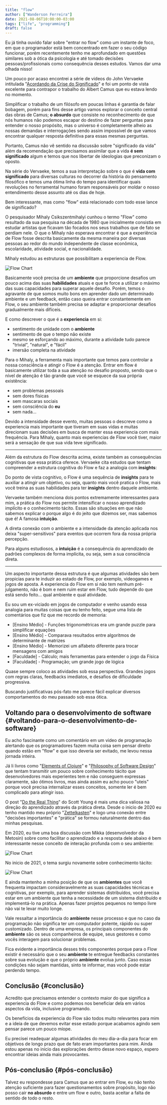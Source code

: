 ```yaml
---
title: "flow"
author: ["Wanderson Ferreira"]
date: 2021-08-06T10:00:00-03:00
tags: ["life", "programming"]
draft: false
---
```


Eu já tinha ouvido falar sobre "entrar no flow" como um instante de foco, em que
o programador está bem concentrado em fazer o seu código funcionar, porém
recentemente tenho me aprofundado em questões similares sob a ótica da
<span class="underline">psicologia</span> e até tomado decisões pessoas/profissionais como consequência
desses estudos. Vamos dar uma olhada nisso!

<!--more-->

Um pouco por acaso encontrei a série de videos do John Vervaeke intitulada
"[Acordando da Crise do Significado](https://www.youtube.com/playlist?list=PLND1JCRq8Vuh3f0P5qjrSdb5eC1ZfZwWJ)" e foi um ponto de vista excelente para
contrapor o trabalho do Albert Camus que eu estava lendo no momento.

Simplificar o trabalho de um filósofo em poucas linhas é garantia de falar
bobagem, porém para fins desse artigo vamos explorar o conceito central das
obras de Camus; **o absurdo** que consiste no reconhecimento de que nós humanos
não podemos escapar do destino de fazer perguntas para entender o nosso
propósito, mas o universo é completamente alheio as nossas demandas e
interrogações sendo assim impossível de que vamos encontrar qualquer resposta
definitiva para essas mesmas perguntas.

Portanto, Camus não vê sentido na discussão sobre "significado da vida" além da
recomendação que precisamos assimilar que a vida **é sem significado** algum e
temos que nos libertar de ideologias que preconizam o oposto.

Na série do Vervaeke, temos a sua interpretação sobre o que é **vida com
significado** para diversas culturas no decorrer da história do pensamento
filosófico e temos uma ótima linha do tempo para identificar quais revoluções no
ferramental humano foram responsáveis por moldar o nosso entendimento desse
assunto até os dias de hoje.

Bem interessante, mas como "flow" está relacionado com todo esse lance de
significado?

O pesquisador Mihaly Csikszentmihalyi cunhou o termo "Flow" como resultado da
sua pesquisa na década de 1980 que inicialmente consistia em estudar artistas
que ficavam tão focados nos seus trabalhos que de fato se perdiam nele. O que o
Mihaly não esperava encontrar é que a experiência de Flow fosse descrita
basicamente da mesma maneira por diversas pessoas ao redor do mundo independente
de classe econômica, escolaridade, atividade social, e nacionalidade.

Mihaly estudou as estruturas que possibilitam a experiencia de Flow.

![Flow Chart](https://github.com/wandersoncferreira/wandersoncferreira.github.io/blob/main/static/images/flow_chart.png?raw=true)

Basicamente você precisa de um **ambiente** que proporcione desafios um pouco
acima das suas **habilidades** atuais e que te force a utilizar o máximo das suas
capacidades para superar aquele desafio. Porém, temos o agravante de que somos
muito bons em aprender dado um determinado ambiente e um feedback, então caso
queira entrar constantemente em Flow, o seu ambiente também precisa se adaptar e
proporcionar desafios gradualmente mais difíceis.

E como descrever o que é a **experiencia** em si:

-   sentimento de unidade com o **ambiente**
-   sentimento de que o tempo não existe
-   mesmo se esforçando ao máximo, durante a atividade tudo parece "trivial",
    "natural", e "fácil"
-   imersão completa na atividade

Para o Mihaly, a ferramenta mais importante que temos para controlar a nossa
consciência e atingir o Flow é a atenção. Entrar em flow é basicamente utilizar
toda a sua atenção no desafio proposto, sendo que o nível de atenção é tão
grande que você se esquece da sua própria existência:

-   sem problemas pessoais
-   sem dores físicas
-   sem mascaras sociais
-   sem consciência do **eu**
-   sem nada...

Devido a intensidade desse evento, muitas pessoas o descreve como a experiencia
mais importante que tiveram em suas vidas e muitas direcionam suas decisões em
busca de manter essa experiencia com mais frequência. Para Mihaly, quanto mais
experiencias de Flow você tiver, maior será a sensação de que sua vida teve
significado.

---

Além da <span class="underline">estrutura</span> do Flow descrita acima, existe também as consequências
cognitivas que essa prática oferece. Vervaeke cita estudos que tentam
compreender a estrutura cognitiva do Flow e faz a analogia com **insights**:

Do ponto de vista cognitivo, o Flow é uma sequência de **insights** para te
auxiliar a atingir um objetivo, ou seja, quanto mais você pratica o Flow, mais
você treina as suas habilidades para ter **insights** dentro daquele ambiente.

Vervaeke também menciona dois pontos extremamente interessantes para mim, a
prática do Flow nos permite intensificar o nosso aprendizado implícito e o
conhecimento tácito. Essas são situações em que não sabemos explicar o porque
algo é do jeito que dizemos ser, mas sabemos que é! A famosa **intuição**.

A direta conexão com o ambiente e a intensidade da atenção aplicada nos deixa
"super-sensitivos" para eventos que ocorrem fora da nossa própria percepção.

Para alguns estudiosos, a **intuição** é a consequência do aprendizado de padrões
complexos de forma implícita, ou seja, sem a sua consciência direta.

---

Um aspecto importante dessa estrutura é que algumas atividades são bem propicias
para te induzir ao estado de Flow, por exemplo, videogames e jogos de aposta. A
experiencia do Flow em si não tem nenhum pré-julgamento, não é bom e nem ruim
estar em Flow, tudo depende do que está sendo feito... qual ambiente e qual
atividade.

Eu sou um ex-viciado em jogos de computador e venho usando essa analogia para
muitas coisas que eu tenho feito, segue uma lista de comentários que fiz que me
recordo de memoria:

-   [Ensino Médio] - Funções trigonométricas era um grande puzzle para simplificar equações
-   [Ensino Médio] - Comparava resultados entre algoritmos de determinante de matrizes
-   [Ensino Médio] - Memorizei um alfabeto diferente para trocar mensagens com amigos
-   [Faculdade] - Cálculo; mais ferramentas para entender o jogo da Física
-   [Faculdade] - Programação; um grande jogo de lógica

Quase sempre coloco as atividades sob essa perspectiva. Grandes jogos com regras
claras, feedbacks imediatos, e desafios de dificuldade progressiva.

Buscando justificativas pós-fato me parece fácil explicar diversos
comportamentos do meu passado sob essa ótica.


## Voltando para o desenvolvimento de software {#voltando-para-o-desenvolvimento-de-software}

Eu acho fascinante como um comentário em um video de programação alertando que
os programadores fazem muita coisa sem pensar direito quando estão em "flow" e
que isso deveria ser evitado, me levou nessa jornada inteira.

Já li livros como "[Elements of Clojure](https://leanpub.com/elementsofclojure)" e "[Philosophy of Software Design](https://www.amazon.com.br/Philosophy-Software-Design-John-Ousterhout/dp/1732102201)" que
tentam transmitir um pouco sobre conhecimento tácito que desenvolvedores mais
experientes tem e não conseguem expressas claramente, são ótimos livros, mas
ainda assim eu acho pouco "uteis" porque você precisa internalizar esses
conceitos, somente ler é bem complicado para atingir isso.

O post "[Do the Real Thing](https://www.scotthyoung.com/blog/2020/05/04/do-the-real-thing/)" do Scott Young é mais uma dica valiosa na direção do
aprendizado através da prática direta. Desde o inicio de 2020 eu tenho mantido
meu próprio "[Zettelkasten](https://delchibruce.com/o-metodo-zettelkasten.html)" e logo uma conexão entre "decisões importantes" e
"prática" se formou naturalmente dentro das minhas pesquisas.

Em 2020, eu tive uma boa discussão com Mikka (desenvolvedor da Metosin) sobre
como facilitar o aprendizado e a resposta dele abaixo é bem interessante nesse
conceito de interação profunda com o seu ambiente:

![Flow Chart](https://github.com/wandersoncferreira/wandersoncferreira.github.io/blob/main/static/images/miikka_2.png?raw=true)


No inicio de 2021, o tema surgiu novamente sobre conhecimento tácito:

![Flow Chart](https://github.com/wandersoncferreira/wandersoncferreira.github.io/blob/main/static/images/miikka_1.png?raw=true)

E ainda mantenho a minha posição de que os **ambientes** que você frequenta
impactam consideravelmente as suas capacidades técnicas e cognitivas, por
exemplo, para aprender sistemas distribuídos, você precisa estar em um ambiente
que tenha a necessidade de um sistema distribuído e implementá-lo na prática.
Apenas fazer projetos pequenos no tempo livre não vai te levar muito longe.

Vale ressaltar a importância do **ambiente** nesse processo e que no caso da
programação não significa ter um computador potente, rápido ou super
customizado. Dentro de uma empresa, os principais componentes do **ambiente** são
os seus companheiros de equipe, seus gestores e como vocês interagem para
solucionar problemas.

Fica evidente a importância desses três componentes porque para o Flow existir é
necessário que o seu **ambiente** te entregue feedbacks constantes sobre sua
evolução e que o próprio **ambiente** evolua junto. Caso essas condições não sejam
mantidas, sinto te informar, mas você pode estar perdendo tempo.


## Conclusão {#conclusão}

Acredito que precisamos entender o contexto maior do que significa a experiencia
do Flow e como podemos nos beneficiar dela em vários aspectos da vida, inclusive
programando.

Os benefícios da experiencia do Flow são todos muito relevantes para mim e a
ideia de que devemos evitar esse estado porque acabamos agindo sem pensar parece
um pouco míope.

Eu precisei readequar algumas atividades do meu dia-a-dia para focar em
objetivos de longo prazo que de fato eram importantes para mim. Ainda estou
apenas no inicio das explorações dentro desse novo espaço, espero encontrar
ideias ainda mais provocantes.


## Pós-conclusão {#pós-conclusão}

Talvez eu respondesse para Camus que ao entrar em Flow, eu não tenho atenção
suficiente para fazer questionamentos sobre propósito, logo não posso cair **no
absurdo** e entre um flow e outro, basta aceitar a falta de sentido de todo o
resto.
